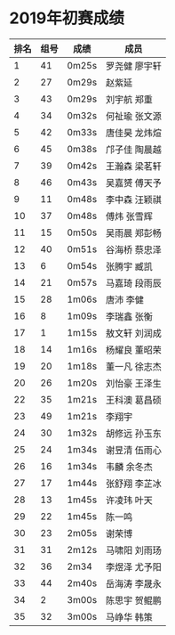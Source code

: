# 2019年初赛成绩

| 排名 | 组号 | 成绩  | 成员          |
|------|------|-------|---------------|
| 1    | 41   | 0m25s | 罗尧健 廖宇轩 |
| 2    | 27   | 0m29s | 赵紫延        |
| 3    | 43   | 0m29s | 刘宇航 郑重   |
| 4    | 34   | 0m32s | 何祉瑜 张文源 |
| 5    | 42   | 0m33s | 唐佳昊 龙炜煊 |
| 6    | 45   | 0m38s | 邝子佳 陶晨越 |
| 7    | 39   | 0m42s | 王瀚森 梁茗轩 |
| 8    | 46   | 0m43s | 吴嘉赟 傅天予 |
| 9    | 11   | 0m48s | 李中森 汪颖祺 |
| 10   | 37   | 0m48s | 傅炜 张雪辉   |
| 11   | 15   | 0m50s | 吴雨晨 郑彭畅 |
| 12   | 40   | 0m51s | 谷海桥 蔡忠泽 |
| 13   | 6    | 0m54s | 张腾宇 臧凯   |
| 14   | 21   | 0m57s | 马嘉琦 段雨辰 |
| 15   | 28   | 1m06s | 唐沛 李健     |
| 16   | 8    | 1m09s | 李瑞鑫 张衡   |
| 17   | 1    | 1m15s | 敖文轩 刘润成 |
| 18   | 14   | 1m16s | 杨耀良 董昭荣 |
| 19   | 20   | 1m18s | 董一凡 徐志杰 |
| 20   | 26   | 1m20s | 刘怡豪 王泽生 |
| 22   | 35   | 1m21s | 王科澳 葛昌硕 |
| 23   | 49   | 1m21s | 李翔宇        |
| 24   | 30   | 1m32s | 胡修远 孙玉东 |
| 25   | 24   | 1m34s | 谢昱清 伍雨心 |
| 26   | 16   | 1m34s | 韦麟 余冬杰   |
| 27   | 17   | 1m44s | 张舒翔 李芷冰 |
| 28   | 13   | 1m45s | 许凌玮 叶天   |
| 29   | 22   | 1m45s | 陈一鸣        |
| 30   | 23   | 2m05s | 谢荣博        |
| 31   | 31   | 2m12s | 马啸阳 刘雨玚 |
| 32   | 36   | 2m34  | 李煜泽 尤予阳 |
| 33   | 44   | 2m40s | 岳海涛 李晟永 |
| 34   | 2    | 3m00s | 陈思宇 贺鲲鹏 |
| 35   | 32   | 3m00s | 马峥华 韩策   |
